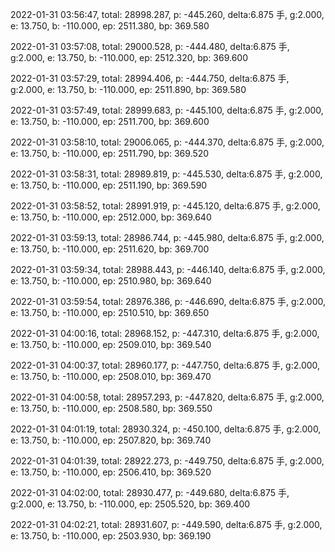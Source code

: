 2022-01-31 03:56:47, total: 28998.287, p: -445.260, delta:6.875 手, g:2.000, e: 13.750, b: -110.000, ep: 2511.380, bp: 369.580

2022-01-31 03:57:08, total: 29000.528, p: -444.480, delta:6.875 手, g:2.000, e: 13.750, b: -110.000, ep: 2512.320, bp: 369.600

2022-01-31 03:57:29, total: 28994.406, p: -444.750, delta:6.875 手, g:2.000, e: 13.750, b: -110.000, ep: 2511.890, bp: 369.580

2022-01-31 03:57:49, total: 28999.683, p: -445.100, delta:6.875 手, g:2.000, e: 13.750, b: -110.000, ep: 2511.700, bp: 369.600

2022-01-31 03:58:10, total: 29006.065, p: -444.370, delta:6.875 手, g:2.000, e: 13.750, b: -110.000, ep: 2511.790, bp: 369.520

2022-01-31 03:58:31, total: 28989.819, p: -445.530, delta:6.875 手, g:2.000, e: 13.750, b: -110.000, ep: 2511.190, bp: 369.590

2022-01-31 03:58:52, total: 28991.919, p: -445.120, delta:6.875 手, g:2.000, e: 13.750, b: -110.000, ep: 2512.000, bp: 369.640

2022-01-31 03:59:13, total: 28986.744, p: -445.980, delta:6.875 手, g:2.000, e: 13.750, b: -110.000, ep: 2511.620, bp: 369.700

2022-01-31 03:59:34, total: 28988.443, p: -446.140, delta:6.875 手, g:2.000, e: 13.750, b: -110.000, ep: 2510.980, bp: 369.640

2022-01-31 03:59:54, total: 28976.386, p: -446.690, delta:6.875 手, g:2.000, e: 13.750, b: -110.000, ep: 2510.510, bp: 369.650

2022-01-31 04:00:16, total: 28968.152, p: -447.310, delta:6.875 手, g:2.000, e: 13.750, b: -110.000, ep: 2509.010, bp: 369.540

2022-01-31 04:00:37, total: 28960.177, p: -447.750, delta:6.875 手, g:2.000, e: 13.750, b: -110.000, ep: 2508.010, bp: 369.470

2022-01-31 04:00:58, total: 28957.293, p: -447.820, delta:6.875 手, g:2.000, e: 13.750, b: -110.000, ep: 2508.580, bp: 369.550

2022-01-31 04:01:19, total: 28930.324, p: -450.100, delta:6.875 手, g:2.000, e: 13.750, b: -110.000, ep: 2507.820, bp: 369.740

2022-01-31 04:01:39, total: 28922.273, p: -449.750, delta:6.875 手, g:2.000, e: 13.750, b: -110.000, ep: 2506.410, bp: 369.520

2022-01-31 04:02:00, total: 28930.477, p: -449.680, delta:6.875 手, g:2.000, e: 13.750, b: -110.000, ep: 2505.520, bp: 369.400

2022-01-31 04:02:21, total: 28931.607, p: -449.590, delta:6.875 手, g:2.000, e: 13.750, b: -110.000, ep: 2503.930, bp: 369.190